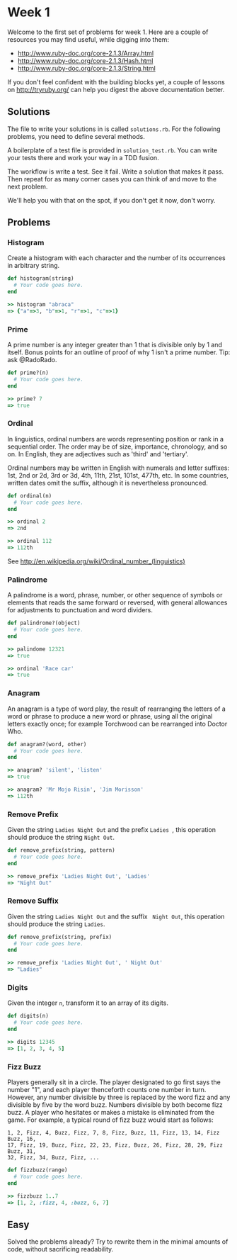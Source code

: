 # Week 1

Welcome to the first set of problems for week 1. Here are a couple of resources
you may find useful, while digging into them:

* http://www.ruby-doc.org/core-2.1.3/Array.html
* http://www.ruby-doc.org/core-2.1.3/Hash.html
* http://www.ruby-doc.org/core-2.1.3/String.html

If you don't feel confident with the building blocks yet, a couple of lessons
on http://tryruby.org/ can help you digest the above documentation better.

## Solutions

The file to write your solutions in is called `solutions.rb`. For the following
problems, you need to define several methods.

A boilerplate of a test file is provided in `solution_test.rb`. You can write
your tests there and work your way in a TDD fusion.

The workflow is write a test. See it fail. Write a solution that makes it pass.
Then repeat for as many corner cases you can think of and move to the next
problem.

We'll help you with that on the spot, if you don't get it now, don't worry.

## Problems

### Histogram

Create a histogram with each character and the number of its occurrences in
arbitrary string.

```ruby
def histogram(string)
  # Your code goes here.
end

>> histogram "abraca"
=> {"a"=>3, "b"=>1, "r"=>1, "c"=>1}
```

### Prime

A prime number is any integer greater than 1 that is divisible only by 1 and
itself. Bonus points for an outline of proof of why 1 isn't a prime number.
Tip: ask @RadoRado.

```ruby
def prime?(n)
  # Your code goes here.
end

>> prime? 7
=> true
```

### Ordinal

In linguistics, ordinal numbers are words representing position or rank in a
sequential order. The order may be of size, importance, chronology, and so on.
In English, they are adjectives such as 'third' and 'tertiary'.

Ordinal numbers may be written in English with numerals and letter suffixes:
1st, 2nd or 2d, 3rd or 3d, 4th, 11th, 21st, 101st, 477th, etc. In some
countries, written dates omit the suffix, although it is nevertheless
pronounced.

```ruby
def ordinal(n)
  # Your code goes here.
end

>> ordinal 2
=> 2nd

>> ordinal 112
=> 112th
```

See http://en.wikipedia.org/wiki/Ordinal_number_(linguistics)

### Palindrome

A palindrome is a word, phrase, number, or other sequence of symbols or
elements that reads the same forward or reversed, with general allowances for
adjustments to punctuation and word dividers.

```ruby
def palindrome?(object)
  # Your code goes here.
end

>> palindome 12321
=> true

>> ordinal 'Race car'
=> true
```

### Anagram

An anagram is a type of word play, the result of rearranging the letters of a
word or phrase to produce a new word or phrase, using all the original letters
exactly once; for example Torchwood can be rearranged into Doctor Who.

```ruby
def anagram?(word, other)
  # Your code goes here.
end

>> anagram? 'silent', 'listen'
=> true

>> anagram? 'Mr Mojo Risin', 'Jim Morisson'
=> 112th
```

### Remove Prefix

Given the string `Ladies Night Out` and the prefix `Ladies `, this operation
should produce the string `Night Out`.


```ruby
def remove_prefix(string, pattern)
  # Your code goes here.
end

>> remove_prefix 'Ladies Night Out', 'Ladies'
=> "Night Out"
```

### Remove Suffix

Given the string `Ladies Night Out` and the suffix ` Night Out`, this operation
should produce the string `Ladies`.


```ruby
def remove_prefix(string, prefix)
  # Your code goes here.
end

>> remove_prefix 'Ladies Night Out', ' Night Out'
=> "Ladies"
```

### Digits

Given the integer `n`, transform it to an array of its digits.

```ruby
def digits(n)
  # Your code goes here.
end

>> digits 12345
=> [1, 2, 3, 4, 5]
```

### Fizz Buzz


Players generally sit in a circle. The player designated to go first says the
number "1", and each player thenceforth counts one number in turn. However, any
number divisible by three is replaced by the word fizz and any divisible by
five by the word buzz. Numbers divisible by both become fizz buzz. A player who
hesitates or makes a mistake is eliminated from the game. For example, a
typical round of fizz buzz would start as follows:

```
1, 2, Fizz, 4, Buzz, Fizz, 7, 8, Fizz, Buzz, 11, Fizz, 13, 14, Fizz Buzz, 16,
17, Fizz, 19, Buzz, Fizz, 22, 23, Fizz, Buzz, 26, Fizz, 28, 29, Fizz Buzz, 31,
32, Fizz, 34, Buzz, Fizz, ...
```

```ruby
def fizzbuzz(range)
  # Your code goes here.
end

>> fizzbuzz 1..7
=> [1, 2, :fizz, 4, :buzz, 6, 7]
```

## Easy

Solved the problems already? Try to rewrite them in the minimal amounts of
code, without sacrificing readability.
